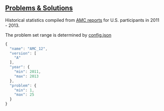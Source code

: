 ## [Problems & Solutions](https://artofproblemsolving.com/wiki/index.php?title=AMC_12_Problems_and_Solutions)

Historical statistics compiled from [AMC reports](http://amc-reg.maa.org/reports/generalreports.aspx) for U.S. participants in 2011 - 2013.

The problem set range is determined by [config.json](https://github.com/aops-bot/AMC_12/blob/master/config.json)
```javascript
{
  "name": "AMC_12",
  "version": [
    "A"
  ],
  "year": {
    "min": 2011,
    "max": 2013
  },
  "problem": {
    "min": 1,
    "max": 25
  }
}
```
